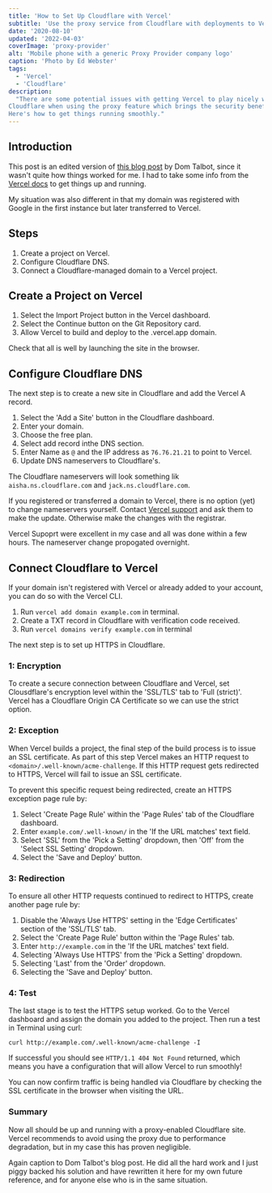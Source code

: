 ```yaml
---
title: 'How to Set Up Cloudflare with Vercel'
subtitle: 'Use the proxy service from Cloudflare with deployments to Vercel.'
date: '2020-08-10'
updated: '2022-04-03'
coverImage: 'proxy-provider'
alt: 'Mobile phone with a generic Proxy Provider company logo'
caption: 'Photo by Ed Webster'
tags:
  - 'Vercel'
  - 'Cloudflare'
description:
  "There are some potential issues with getting Vercel to play nicely with
Cloudflare when using the proxy feature which brings the security benefits.
Here's how to get things running smoothly."
---
```


## Introduction

This post is an edited version of
[this blog post](https://levelup.gitconnected.com/how-to-set-up-cloudflare-with-zeit-93daa7d45dd)
by Dom Talbot, since it wasn't quite how things worked for me. I had to take
some info from the
[Vercel docs](https://vercel.com/knowledge/using-cloudflare-with-vercel) to get
things up and running.

My situation was also different in that my domain was registered with Google in
the first instance but later transferred to Vercel.

## Steps

1.  Create a project on Vercel.
2.  Configure Cloudflare DNS.
3.  Connect a Cloudflare-managed domain to a Vercel project.

## Create a Project on Vercel

1.  Select the Import Project button in the Vercel dashboard.
2.  Select the Continue button on the Git Repository card.
3.  Allow Vercel to build and deploy to the .vercel.app domain.

Check that all is well by launching the site in the browser.

## Configure Cloudflare DNS

The next step is to create a new site in Cloudflare and add the Vercel A record.

1.  Select the 'Add a Site' button in the Cloudflare dashboard.
2.  Enter your domain.
3.  Choose the free plan.
4.  Select add record inthe DNS section.
5.  Enter Name as `@` and the IP address as `76.76.21.21` to point to Vercel.
6.  Update DNS nameservers to Cloudflare's.

The Cloudflare nameservers will look something lik `aisha.ns.cloudflare.com` and
`jack.ns.cloudflare.com`.

If you registered or transferred a domain to Vercel, there is no option (yet) to
change nameservers yourself. Contact [Vercel support](mailto:support@vercel.com)
and ask them to make the update. Otherwise make the changes with the registrar.

Vercel Supoprt were excellent in my case and all was done within a few hours.
The nameserver change propogated overnight.

## Connect Cloudflare to Vercel

If your domain isn't registered with Vercel or already added to your account,
you can do so with the Vercel CLI.

1.  Run `vercel add domain example.com` in terminal.
2.  Create a TXT record in Cloudflare with verification code received.
3.  Run `vercel domains verify example.com` in terminal

The next step is to set up HTTPS in Cloudflare.

### 1: Encryption

To create a secure connection between Cloudflare and Vercel, set Clousdflare's
encryption level within the 'SSL/TLS' tab to 'Full (strict)'. Vercel has a
Cloudflare Origin CA Certificate so we can use the strict option.

### 2: Exception

When Vercel builds a project, the final step of the build process is to issue an
SSL certificate. As part of this step Vercel makes an HTTP request to
`<domain>/.well-known/acme-challenge`. If this HTTP request gets redirected to
HTTPS, Vercel will fail to issue an SSL certificate.

To prevent this specific request being redirected, create an HTTPS exception
page rule by:

1.  Select 'Create Page Rule' within the 'Page Rules' tab of the Cloudflare
    dashboard.
2.  Enter `example.com/.well-known/` in the 'If the URL matches' text field.
3.  Select 'SSL' from the 'Pick a Setting' dropdown, then 'Off' from the 'Select
    SSL Setting' dropdown.
4.  Select the 'Save and Deploy' button.

### 3: Redirection

To ensure all other HTTP requests continued to redirect to HTTPS, create another
page rule by:

1.  Disable the 'Always Use HTTPS' setting in the 'Edge Certificates' section of
    the 'SSL/TLS' tab.
2.  Select the 'Create Page Rule' button within the 'Page Rules' tab.
3.  Enter `http://example.com` in the 'If the URL matches' text field.
4.  Selecting 'Always Use HTTPS' from the 'Pick a Setting' dropdown.
5.  Selecting 'Last' from the 'Order' dropdown.
6.  Selecting the 'Save and Deploy' button.

### 4: Test

The last stage is to test the HTTPS setup worked. Go to the Vercel dashboard and
assign the domain you added to the project. Then run a test in Terminal using
curl:

```shell
curl http://example.com/.well-known/acme-challenge -I
```

If successful you should see `HTTP/1.1 404 Not Found` returned, which means you
have a configuration that will allow Vercel to run smoothly!

You can now confirm traffic is being handled via Cloudflare by checking the SSL
certificate in the browser when visiting the URL.

### Summary

Now all should be up and running with a proxy-enabled Cloudflare site. Vercel
recommends to avoid using the proxy due to performance degradation, but in my
case this has proven negligible.

Again caption to Dom Talbot's blog post. He did all the hard work and I just
piggy backed his solution and have rewritten it here for my own future
reference, and for anyone else who is in the same situation.
